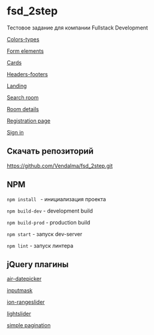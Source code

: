 # fsd_2step

Тестовое задание для компании Fullstack Development

[Colors-types](https://vendalma.github.io/fsd_2step/colors-types)

[Form elements](https://vendalma.github.io/fsd_2step/form-elements)

[Cards](https://vendalma.github.io/fsd_2step/cards.html)

[Headers-footers](https://vendalma.github.io/fsd_2step/headers-footers)

[Landing](https://vendalma.github.io/fsd_2step/landing.html)

[Search room](https://vendalma.github.io/fsd_2step/search-room.html)

[Room details](https://vendalma.github.io/fsd_2step/room-details.html)

[Registration page](https://vendalma.github.io/fsd_2step/registration.html)

[Sign in](https://vendalma.github.io/fsd_2step/sign-in.html)

## Скачать репозиторий

https://github.com/Vendalma/fsd_2step.git

## NPM

`npm install ` - инициализация проекта

`npm build-dev` - development build

`npm build-prod` - production build

`npm start` - запуск dev-server

`npm lint` - запуск линтера

## jQuery плагины

[air-datepicker](https://github.com/t1m0n/air-datepicker)

[inputmask](https://github.com/RobinHerbots/Inputmask)

[ion-rangeslider](https://github.com/IonDen/ion.rangeSlider)

[lightslider](https://github.com/sachinchoolur/lightslider)

[simple pagination](https://github.com/flaviusmatis/simplePagination.js)
